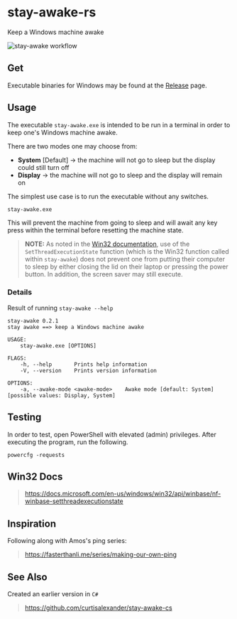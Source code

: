 # stay-awake-rs
Keep a Windows machine awake

![stay-awake workflow](https://github.com/curtisalexander/stay-awake-rs/workflows/stay%20awake/badge.svg)

## Get
Executable binaries for Windows may be found at the [Release](https://github.com/curtisalexander/stay-awake-rs/releases) page.

## Usage

The executable `stay-awake.exe` is intended to be run in a terminal in order to keep one's Windows machine awake.

There are two modes one may choose from:
- **System** [Default] &rarr; the machine will not go to sleep but the display could still turn off
- **Display** &rarr; the machine will not go to sleep and the display will remain on

The simplest use case is to run the executable without any switches.

```pwsh
stay-awake.exe
```

This will prevent the machine from going to sleep and will await any key press within the terminal before resetting the machine state.

> **NOTE:** As noted in the [Win32 documentation](https://docs.microsoft.com/en-us/windows/win32/api/winbase/nf-winbase-setthreadexecutionstate), use of the `SetThreadExecutionState` function (which is the Win32 function called within `stay-awake`) does not prevent one from putting their computer to sleep by either closing the lid on their laptop or pressing the power button.  In addition, the screen saver may still execute.

### Details
Result of running `stay-awake --help`

```
stay-awake 0.2.1
stay awake ==> keep a Windows machine awake

USAGE:
    stay-awake.exe [OPTIONS]

FLAGS:
    -h, --help       Prints help information
    -V, --version    Prints version information

OPTIONS:
    -a, --awake-mode <awake-mode>    Awake mode [default: System]  [possible values: Display, System]
```

## Testing
In order to test, open PowerShell with elevated (admin) privileges. After executing the program, run the following.

```pwsh
powercfg -requests
```

## Win32 Docs
> https://docs.microsoft.com/en-us/windows/win32/api/winbase/nf-winbase-setthreadexecutionstate

## Inspiration
Following along with Amos's ping series:
> https://fasterthanli.me/series/making-our-own-ping 

## See Also
Created an earlier version in `C#`
> https://github.com/curtisalexander/stay-awake-cs
